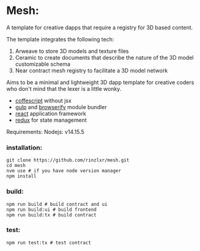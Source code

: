 # Mesh:

A template for creative dapps that require a registry for 3D based content. 

The template integrates the following tech:
1. Arweave to store 3D models and texture files
2. Ceramic to create documents that describe the nature of the 3D model
customizable schema
3. Near contract mesh registry to facilitate a 3D model network

Aims to be a minimal and lightweight 3D dapp template for creative coders
who don't mind that the lexer is a little wonky. 

- [coffescript](https://coffeescript.org/) without jsx
- [gulp](https://gulpjs.com/) and [browserify](https://browserify.org/) module bundler 
- [react](reactjs.org/) application framework
- [redux](https://redux.js.org/) for state management 


Requirements:
Nodejs: v14.15.5

### installation:
```
git clone https://github.com/rinzlxr/mesh.git
cd mesh
nvm use # if you have node version manager
npm install
```

### build:
```
npm run build # build contract and ui
npm run build:ui # build frontend
npm run build:tx # build contract
```

### test:
```
npm run test:tx # test contract
```
